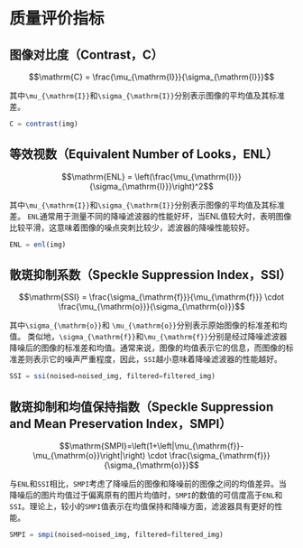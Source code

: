 # 质量评价指标

## 图像对比度（Contrast，C）

```math
\mathrm{C} = \frac{\mu_{\mathrm{I}}}{\sigma_{\mathrm{I}}}
```

其中``\mu_{\mathrm{I}}``和``\sigma_{\mathrm{I}}``分别表示图像的平均值及其标准差。 

```julia
C = contrast(img)
```

## 等效视数（Equivalent Number of Looks，ENL）

```math
\mathrm{ENL} = \left(\frac{\mu_{\mathrm{I}}}{\sigma_{\mathrm{I}}}\right)^2
```

其中``\mu_{\mathrm{I}}``和``\sigma_{\mathrm{I}}``分别表示图像的平均值及其标准差。 `ENL`通常用于测量不同的降噪滤波器的性能好坏，当ENL值较大时，表明图像比较平滑，这意味着图像的噪点突刺比较少，滤波器的降噪性能较好。

```julia
ENL = enl(img)
```



## 散斑抑制系数（Speckle Suppression Index，SSI）

```math
\mathrm{SSI} = \frac{\sigma_{\mathrm{f}}}{\mu_{\mathrm{f}}} \cdot \frac{\mu_{\mathrm{o}}}{\sigma_{\mathrm{o}}}
```

其中``\sigma_{\mathrm{o}}``和 ``\mu_{\mathrm{o}}``分别表示原始图像的标准差和均值。 类似地，``\sigma_{\mathrm{f}}``和``\mu_{\mathrm{f}}``分别是经过降噪滤波器降噪后的图像的标准差和均值。通常来说，图像的均值表示它的信息，而图像的标准差则表示它的噪声严重程度，因此，`SSI`越小意味着降噪滤波器的性能越好。

```julia
SSI = ssi(noised=noised_img, filtered=filtered_img)
```



## 散斑抑制和均值保持指数（Speckle Suppression and Mean Preservation Index，SMPI）

```math
\mathrm{SMPI}=\left(1+\left|\mu_{\mathrm{f}}-\mu_{\mathrm{o}}\right|\right) \cdot \frac{\sigma_{\mathrm{f}}}{\sigma_{\mathrm{o}}}
```

与`ENL`和`SSI`相比，`SMPI`考虑了降噪后的图像和降噪前的图像之间的均值差异。当降噪后的图片均值过于偏离原有的图片均值时，`SMPI`的数值的可信度高于`ENL`和`SSI`。理论上，较小的`SMPI`值表示在均值保持和降噪方面，滤波器具有更好的性能。

```julia
SMPI = smpi(noised=noised_img, filtered=filtered_img)
```